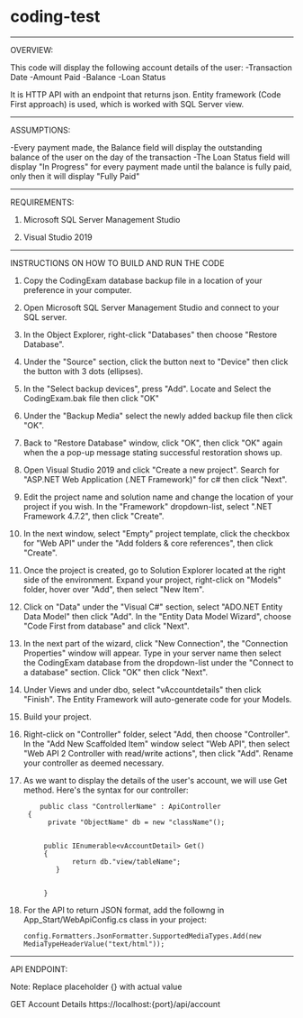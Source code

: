 # coding-test

-------------------------------------------------------------------------------------------------------------------

OVERVIEW:

This code will display the following account details of the user:
-Transaction Date
-Amount Paid
-Balance
-Loan Status

It is HTTP API with an endpoint that returns json. Entity framework 
(Code First approach) is used, which is
worked with SQL Server view.
 
-------------------------------------------------------------------------------------------------------------------

ASSUMPTIONS:

-Every payment made, the Balance field will display the outstanding balance of the 
	user on the day of the transaction
-The Loan Status field will display "In Progress" for every payment made until the 
	balance is fully paid, only then it will display "Fully Paid"

-------------------------------------------------------------------------------------------------------------------

REQUIREMENTS:

1. Microsoft SQL Server Management Studio

2. Visual Studio 2019


-------------------------------------------------------------------------------------------------------------------

INSTRUCTIONS ON HOW TO BUILD AND RUN THE CODE

1. Copy the CodingExam database backup file in a location of your preference in your computer.

2. Open Microsoft SQL Server Management Studio and connect to your SQL server.

3. In the Object Explorer, right-click "Databases" then choose "Restore Database".

4. Under the "Source" section, click the button next to "Device" then click the button with 3 dots (ellipses).

5. In the "Select backup devices", press "Add". Locate and Select the CodingExam.bak file then click "OK"

6. Under the "Backup Media" select the newly added backup file then click "OK".

7. Back to "Restore Database" window, click "OK", then click "OK" again when the a pop-up message stating 
	successful restoration shows up.

8. Open Visual Studio 2019 and click "Create a new project". Search for "ASP.NET Web Application (.NET Framework)" 
	for c# then click "Next".

9. Edit the project name and solution name and change the location of your project if you wish. In the "Framework" 
	dropdown-list, select ".NET Framework 4.7.2", then click "Create".

10. In the next window, select "Empty" project template, click the checkbox for "Web API" under the 
	"Add folders & core references", then click "Create". 

11. Once the project is created, go to Solution Explorer located at the right side of the environment. Expand 
	your project, right-click on "Models" folder, hover over "Add", then select "New Item".

12. Click on "Data" under the "Visual C#" section, select "ADO.NET Entity Data Model" then click "Add".
	In the "Entity Data Model Wizard", choose "Code First from database" and click "Next".

13. In the next part of the wizard, click "New Connection", the "Connection Properties" window will appear.
	Type in your server name then select the CodingExam database from the dropdown-list under the
	"Connect to a database" section. Click "OK" then click "Next".

14. Under Views and under dbo, select "vAccountdetails" then click "Finish". The Entity Framework will auto-generate
	code for your Models.

15. Build your project.

16. Right-click on "Controller" folder, select "Add, then choose "Controller". In the "Add New Scaffolded Item" window
	select "Web API", then select "Web API 2 Controller with read/write actions", then click "Add". Rename your
	controller as deemed necessary.

17. As we want to display the details of the user's account, we will use Get method. Here's the syntax for our controller:
	 

  	
    		public class "ControllerName" : ApiController
   		 {
      		  private "ObjectName" db = new "className"();
        
   
       		 public IEnumerable<vAccountDetail> Get()
       		 {
        		    return db."view/tableName";
        		}

        
    		 }

18. For the API to return JSON format, add the followng in App_Start/WebApiConfig.cs class in your project:

		config.Formatters.JsonFormatter.SupportedMediaTypes.Add(new MediaTypeHeaderValue("text/html"));

-------------------------------------------------------------------------------------------------------------------


API ENDPOINT:

Note: Replace placeholder {} with actual value

GET Account Details
https://localhost:{port}/api/account
